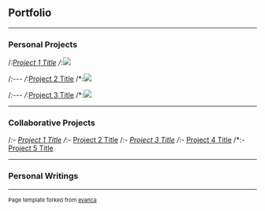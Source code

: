 ## Portfolio

---

### Personal Projects

/*:[Project 1 Title](/sample_page)
/*:<img src="images/dummy_thumbnail.jpg?raw=true"/>

/*:---
/*:[Project 2 Title](/pdf/sample_presentation.pdf)
/*:<img src="images/dummy_thumbnail.jpg?raw=true"/>

/*:---
/*:[Project 3 Title](http://example.com/)
/*:<img src="images/dummy_thumbnail.jpg?raw=true"/>

---

### Collaborative Projects

/*:- [Project 1 Title](http://example.com/)
/*:- [Project 2 Title](http://example.com/)
/*:- [Project 3 Title](http://example.com/)
/*:- [Project 4 Title](http://example.com/)
/*:- [Project 5 Title](http://example.com/)

---

### Personal Writings


---
<p style="font-size:11px">Page template forked from <a href="https://github.com/evanca/quick-portfolio">evanca</a></p>
<!-- Remove above link if you don't want to attibute -->
